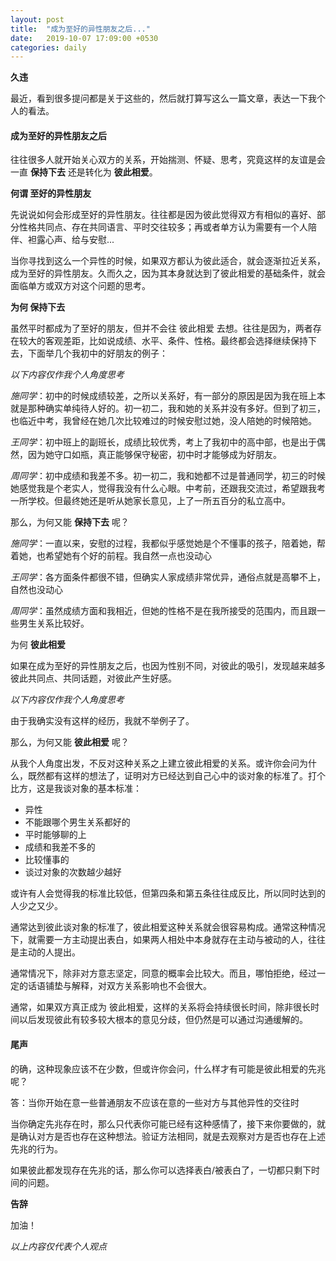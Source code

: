 ```yaml
---
layout: post
title:  "成为至好的异性朋友之后..."
date:   2019-10-07 17:09:00 +0530
categories: daily
---
```

**久违**

最近，看到很多提问都是关于这些的，然后就打算写这么一篇文章，表达一下我个人的看法。

#### 成为至好的异性朋友之后

往往很多人就开始关心双方的关系，开始揣测、怀疑、思考，究竟这样的友谊是会一直 **保持下去** 还是转化为 **彼此相爱**。

**何谓 至好的异性朋友**

先说说如何会形成至好的异性朋友。往往都是因为彼此觉得双方有相似的喜好、部分性格共同点、存在共同语言、平时交往较多；再或者单方认为需要有一个人陪伴、袒露心声、给与安慰...

当你寻找到这么一个异性的时候，如果双方都认为彼此适合，就会逐渐拉近关系，成为至好的异性朋友。久而久之，因为其本身就达到了彼此相爱的基础条件，就会面临单方或双方对这个问题的思考。

**为何 保持下去**

虽然平时都成为了至好的朋友，但并不会往 彼此相爱 去想。往往是因为，两者存在较大的客观差距，比如说成绩、水平、条件、性格。最终都会选择继续保持下去，下面举几个我初中的好朋友的例子：

*以下内容仅作我个人角度思考*

*施同学*：初中的时候成绩较差，之所以关系好，有一部分的原因是因为我在班上本就是那种确实单纯待人好的。初一初二，我和她的关系并没有多好。但到了初三，也临近中考，我曾经在她几次比较难过的时候安慰过她，没人陪她的时候陪她。

*王同学*：初中班上的副班长，成绩比较优秀，考上了我初中的高中部，也是出于偶然，因为她守口如瓶，真正能够保守秘密，初中时才能够成为好朋友。

*周同学*：初中成绩和我差不多。初一初二，我和她都不过是普通同学，初三的时候她感觉我是个老实人，觉得我没有什么心眼。中考前，还跟我交流过，希望跟我考一所学校。但最终她还是听从她家长意见，上了一所五百分的私立高中。

那么，为何又能 **保持下去** 呢？

*施同学*：一直以来，安慰的过程，我都似乎感觉她是个不懂事的孩子，陪着她，帮着她，也希望她有个好的前程。我自然一点也没动心

*王同学*：各方面条件都很不错，但确实人家成绩非常优异，通俗点就是高攀不上，自然也没动心

*周同学*：虽然成绩方面和我相近，但她的性格不是在我所接受的范围内，而且跟一些男生关系比较好。

为何 **彼此相爱**

如果在成为至好的异性朋友之后，也因为性别不同，对彼此的吸引，发现越来越多彼此共同点、共同话题，对彼此产生好感。

*以下内容仅作我个人角度思考*

由于我确实没有这样的经历，我就不举例子了。

那么，为何又能 **彼此相爱** 呢？

从我个人角度出发，不反对这种关系之上建立彼此相爱的关系。或许你会问为什么，既然都有这样的想法了，证明对方已经达到自己心中的谈对象的标准了。打个比方，这是我谈对象的基本标准：

* 异性
* 不能跟哪个男生关系都好的
* 平时能够聊的上
* 成绩和我差不多的
* 比较懂事的
* 谈过对象的次数越少越好

或许有人会觉得我的标准比较低，但第四条和第五条往往成反比，所以同时达到的人少之又少。

通常达到彼此谈对象的标准了，彼此相爱这种关系就会很容易构成。通常这种情况下，就需要一方主动提出表白，如果两人相处中本身就存在主动与被动的人，往往是主动的人提出。

通常情况下，除非对方意志坚定，同意的概率会比较大。而且，哪怕拒绝，经过一定的话语铺垫与解释，对双方关系影响也不会很大。

通常，如果双方真正成为 彼此相爱，这样的关系将会持续很长时间，除非很长时间以后发现彼此有较多较大根本的意见分歧，但仍然是可以通过沟通缓解的。

#### 尾声

的确，这种现象应该不在少数，但或许你会问，什么样才有可能是彼此相爱的先兆呢？

答：当你开始在意一些普通朋友不应该在意的一些对方与其他异性的交往时

当你确定先兆存在时，那么只代表你可能已经有这种感情了，接下来你要做的，就是确认对方是否也存在这种想法。验证方法相同，就是去观察对方是否也存在上述先兆的行为。

如果彼此都发现存在先兆的话，那么你可以选择表白/被表白了，一切都只剩下时间的问题。

**告辞**

加油！

*以上内容仅代表个人观点*

<!--
	我
	-->